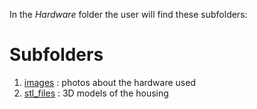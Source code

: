 In the *Hardware* folder the user will find these subfolders:
# Subfolders

1. [images](projects\Filamentals_Ana_Yoldas_Zach\Hardware\images) : photos about the hardware used
2. [stl_files](projects\Filamentals_Ana_Yoldas_Zach\Hardware\stl_files) : 3D models of the housing
